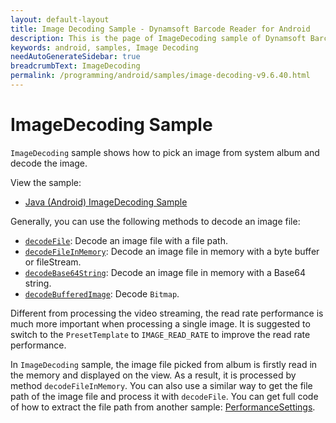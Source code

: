 ```yaml
---
layout: default-layout
title: Image Decoding Sample - Dynamsoft Barcode Reader for Android
description: This is the page of ImageDecoding sample of Dynamsoft Barcode Reader for Android SDK.
keywords: android, samples, Image Decoding
needAutoGenerateSidebar: true
breadcrumbText: ImageDecoding
permalink: /programming/android/samples/image-decoding-v9.6.40.html
---
```


# ImageDecoding Sample

`ImageDecoding` sample shows how to pick an image from system album and decode the image.

View the sample:

- <a href="https://github.com/Dynamsoft/barcode-reader-mobile-samples/tree/v9.6.20/android/Java/ImageDecoding/" target="_blank">Java (Android) ImageDecoding Sample</a>

Generally, you can use the following methods to decode an image file:

- [`decodeFile`](../api-reference/primary-decode.md#decodefile): Decode an image file with a file path.
- [`decodeFileInMemory`](../api-reference/primary-decode.md#decodefileinmemoryfilebytes): Decode an image file in memory with a byte buffer or fileStream.
- [`decodeBase64String`](../api-reference/primary-decode.md#decodebase64string): Decode an image file in memory with a Base64 string.
- [`decodeBufferedImage`](../api-reference/primary-decode.md#decodebufferedimage): Decode `Bitmap`.

Different from processing the video streaming, the read rate performance is much more important when processing a single image. It is suggested to switch to the `PresetTemplate` to `IMAGE_READ_RATE` to improve the read rate performance.

In `ImageDecoding` sample, the image file picked from album is firstly read in the memory and displayed on the view. As a result, it is processed by method `decodeFileInMemory`. You can also use a similar way to get the file path of the image file and process it with `decodeFile`. You can get full code of how to extract the file path from another sample: <a href="https://github.com/Dynamsoft/barcode-reader-mobile-samples/tree/main/android/Java/PerformanceSettings" target="_blank">PerformanceSettings</a>.
